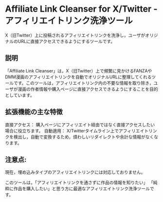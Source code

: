 # Affiliate Link Cleanser for X/Twitter - アフィリエイトリンク洗浄ツール
X（旧Twitter）上に投稿されるアフィリエイトリンクを洗浄し，ユーザがオリジナルのURLに直接アクセスできるようにするツールです。

## 説明
「Affiliate Link Cleanser」は，X（旧Twitter）上で頻繁に見かけるFANZAやDMM漫画のアフィリエイトリンクを自動でオリジナルURLに整理してくれるツールです。このツールは，アフィリエイトリンク内の不要な情報を取り除き，ユーザが漫画の作者情報や購入ページに直接アクセスできるようにすることを目的としています。

## 拡張機能の主な特徴

直接アクセス：
購入ページにアフィリエイト経由ではなく直接アクセスしたい場合に役立ちます。
自動適用：
X/Twitterタイムライン上でアフィリエイトリンクを検出し，自動で変換するため，煩わしいリダイレクトや余計な情報がなくなります。

## 注意点:

現在，埋め込みタイプのアフィリエイトリンクには対応しておりません。

このツールは，「アフィリエイトリンクを通さずに作品の情報を知りたい」 「純粋に作品を購入したい」と思う方に最適なアフィリエイトリンク洗浄ツールです。
